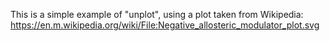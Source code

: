 This is a simple example of "unplot", using a plot taken from Wikipedia:
https://en.m.wikipedia.org/wiki/File:Negative_allosteric_modulator_plot.svg
